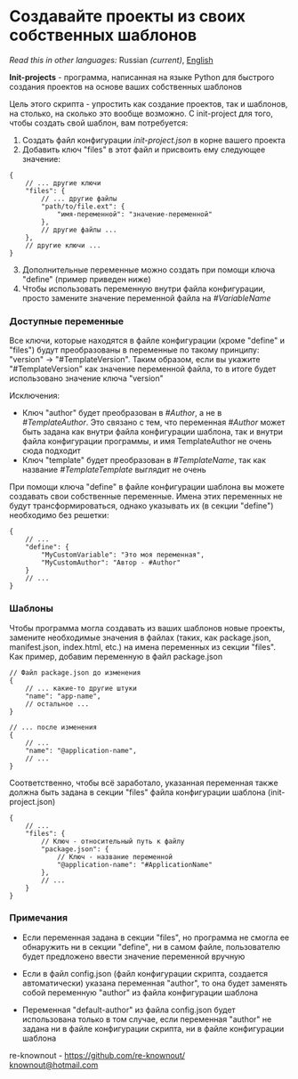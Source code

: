 # Создавайте проекты из своих собственных шаблонов

*Read this in other languages:* Russian *(current)*, [English](README.md)

**Init-projects** - программа, написанная на языке Python для быстрого
создания проектов на основе ваших собственных шаблонов

Цель этого скрипта - упростить как создание проектов, так и шаблонов, на столько,
на сколько это вообще возможно. С init-project для того, чтобы создать свой
шаблон, вам потребуется:
1. Создать файл конфигурации *init-project.json* в корне вашего проекта 
2. Добавить ключ "files" в этот файл и присвоить ему следующее значение:

```json5
{
    // ... другие ключи
    "files": {
        // ... другие файлы
        "path/to/file.ext": {
            "имя-переменной": "значение-переменной"
        },
        // другие файлы ...
    },
    // другие ключи ...
}
```

3. Дополнительные переменные можно создать при помощи ключа "define" 
(пример приведен ниже)
4. Чтобы использовать переменную внутри файла конфигурации, просто
замените значение переменной файла на *#VariableName*

### Доступные переменные

Все ключи, которые находятся в файле конфигурации (кроме "define" и "files")
будут преобразованы в переменные по такому принципу: 
"version" -> "#TemplateVersion". Таким образом, если вы укажите "#TemplateVersion"
как значение переменной файла, то в итоге будет использовано значение
ключа "version"

Исключения: 
- Ключ "author" будет преобразован в *#Author*, а не в *#TemplateAuthor*.
Это связано с тем, что переменная *#Author* может быть задана как внутри
файла конфигурации шаблона, так и внутри файла конфигурации программы, и
имя TemplateAuthor не очень сюда подходит 
- Ключ "template" будет преобразован в *#TemplateName*, так как название
*#TemplateTemplate* выглядит не очень

При помощи ключа "define" в файле конфигурации шаблона вы можете создавать
свои собственные переменные. Имена этих переменных не будут трансформироваться,
однако указывать их (в секции "define") необходимо без решетки:
```json5
{
    // ...
    "define": {
        "MyCustomVariable": "Это моя переменная",
        "MyCustomAuthor": "Автор - #Author"
    }
    // ...
}
```

### Шаблоны
Чтобы программа могла создавать из ваших шаблонов новые проекты,
замените необходимые значения в файлах (таких, как package.json, 
manifest.json, index.html, etc.) на имена переменных из секции "files".
Как пример, добавим переменную в файл package.json

```json5
// Файл package.json до изменения
{
    // ... какие-то другие штуки
    "name": "app-name",
    // остальное ...
}
```
```json5
// ... после изменения
{
    // ...
    "name": "@application-name",
    // ...
}
```

Соответственно, чтобы всё заработало, указанная переменная также должна
быть задана в секции "files" файла конфигурации шаблона (init-project.json)
```json5
{
    // ...
    "files": {
        // Ключ - относительный путь к файлу
        "package.json": {
            // Ключ - название переменной
            "@application-name": "#ApplicationName"
        },
        // ...
    }
}
```

### Примечания
- Если переменная задана в секции "files", но программа не смогла ее
обнаружить ни в секции "define", ни в самом файле, пользователю будет
предложено ввести значение переменной вручную

- Если в файл config.json (файл конфигурации скрипта, создается автоматически)
указана переменная "author", то она будет заменять собой переменную
"author" из файла конфигурации шаблона

- Переменная "default-author" из файла config.json будет использована только
в том случае, если переменная "author" не задана ни в файле конфигурации
скрипта, ни в файле конфигурации шаблона

re-knownout - https://github.com/re-knownout/
<br />
knownout@hotmail.com